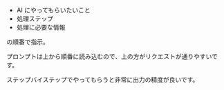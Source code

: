 - AI にやってもらいたいこと
- 処理ステップ
- 処理に必要な情報

の順番で指示。

プロンプトは上から順番に読み込むので、上の方がリクエストが通りやすいです。

ステップバイステップでやってもらうと非常に出力の精度が良いです。
